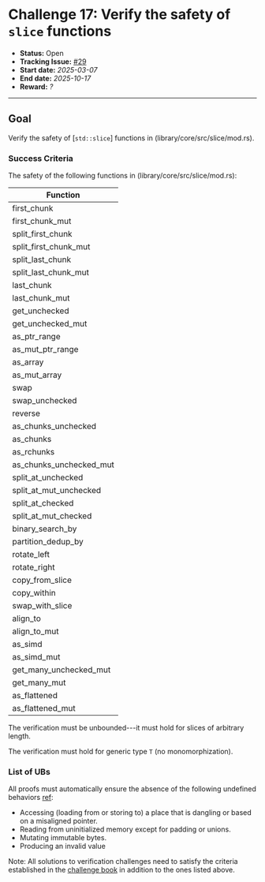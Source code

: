 # Challenge 17: Verify the safety of `slice` functions

- **Status:** Open
- **Tracking Issue:** [#29](https://github.com/model-checking/verify-rust-std/issues/29)
- **Start date:** *2025-03-07*
- **End date:** *2025-10-17*
- **Reward:** *?*

-------------------


## Goal

Verify the safety of [`std::slice`] functions in (library/core/src/slice/mod.rs).


### Success Criteria

The safety of the following functions in (library/core/src/slice/mod.rs):

| Function |
|---------|
|first_chunk| 
|first_chunk_mut| 
|split_first_chunk|
|split_first_chunk_mut| 
|split_last_chunk|
|split_last_chunk_mut| 
|last_chunk| 
|last_chunk_mut| 
|get_unchecked| 
|get_unchecked_mut| 
|as_ptr_range| 
|as_mut_ptr_range| 
|as_array| 
|as_mut_array| 
|swap| 
|swap_unchecked| 
|reverse| 
|as_chunks_unchecked| 
|as_chunks| 
|as_rchunks| 
|as_chunks_unchecked_mut| 
|split_at_unchecked| 
|split_at_mut_unchecked| 
|split_at_checked| 
|split_at_mut_checked| 
|binary_search_by| 
|partition_dedup_by|
|rotate_left|
|rotate_right|
|copy_from_slice|
|copy_within|
|swap_with_slice|
|align_to|
|align_to_mut|
|as_simd|
|as_simd_mut|
|get_many_unchecked_mut|
|get_many_mut|
|as_flattened|
|as_flattened_mut|

The verification must be unbounded---it must hold for slices of arbitrary length.

The verification must hold for generic type `T` (no monomorphization).

### List of UBs

All proofs must automatically ensure the absence of the following undefined behaviors [ref](https://github.com/rust-lang/reference/blob/142b2ed77d33f37a9973772bd95e6144ed9dce43/src/behavior-considered-undefined.md):

* Accessing (loading from or storing to) a place that is dangling or based on a misaligned pointer.
* Reading from uninitialized memory except for padding or unions.
* Mutating immutable bytes.
* Producing an invalid value


Note: All solutions to verification challenges need to satisfy the criteria established in the [challenge book](../general-rules.md)
in addition to the ones listed above.
